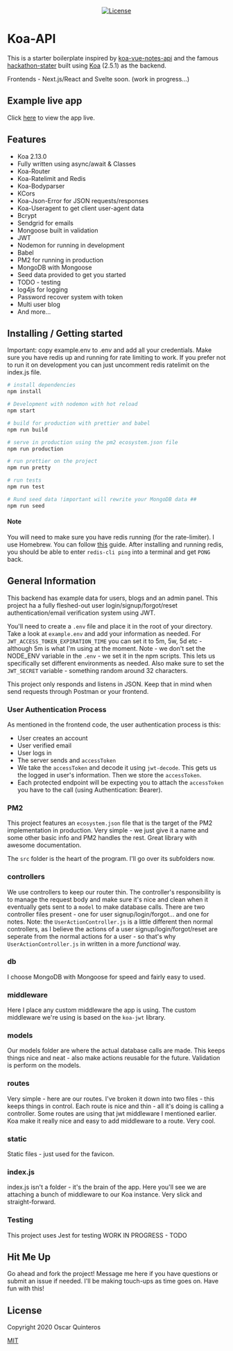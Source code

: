 
<p align="center">
  <a href="http://opensource.org/licenses/MIT"><img src="https://img.shields.io/badge/license-MIT-blue.svg" alt="License"></a>
</p>

# Koa-API

This is a starter boilerplate inspired by [koa-vue-notes-api](https://github.com/johndatserakis/koa-vue-notes-api) and the famous [hackathon-stater](https://github.com/sahat/hackathon-starter) built using [Koa](http://koajs.com/) (2.5.1) as the backend. 

Frontends - Next.js/React and Svelte soon. (work in progress...)

## Example live app
Click [here](https://mylastore.com/) to view the app live. 

## Features
- Koa 2.13.0
- Fully written using async/await & Classes
- Koa-Router
- Koa-Ratelimit and Redis
- Koa-Bodyparser
- KCors
- Koa-Json-Error for JSON requests/responses
- Koa-Useragent to get client user-agent data
- Bcrypt
- Sendgrid for emails
- Mongoose built in validation
- JWT
- Nodemon for running in development
- Babel
- PM2 for running in production
- MongoDB with Mongoose
- Seed data provided to get you started
- TODO - testing
- log4js for logging
- Password recover system with token
- Multi user blog 
- And more...

## Installing / Getting started
Important: copy example.env to .env and add all your credentials.
Make sure you have redis up and running for rate limiting to work. If you prefer not to run it on development you can just uncomment redis ratelimit on the index.js file.

``` bash
# install dependencies
npm install

# Development with nodemon with hot reload
npm start

# build for production with prettier and babel
npm run build

# serve in production using the pm2 ecosystem.json file
npm run production

# run prettier on the project
npm run pretty

# run tests
npm run test

# Rund seed data !important will rewrite your MongoDB data ##
npm run seed
```

#### Note

You will need to make sure you have redis running (for the rate-limiter). I use Homebrew. You can follow [this](https://medium.com/@petehouston/install-and-config-redis-on-mac-os-x-via-homebrew-eb8df9a4f298) guide. After installing and running redis, you should be able to enter `redis-cli ping` into a terminal and get `PONG` back.

## General Information

This backend has example data for users, blogs and an admin panel.  This project ha a fully fleshed-out user login/signup/forgot/reset authentication/email verification system using JWT.

You'll need to create a `.env` file and place it in the root of your directory. Take a look at `example.env` and add your information as needed. For `JWT_ACCESS_TOKEN_EXPIRATION_TIME` you can set it to 5m, 5w, 5d etc - although 5m is what I'm using at the moment. Note - we don't set the NODE_ENV variable in the `.env` - we set it in the npm scripts. This lets us specifically set different environments as needed. Also make sure to set the `JWT_SECRET` variable - something random around 32 characters.

This project only responds and listens in JSON. Keep that in mind when send requests through Postman or your frontend.

### User Authentication Process

As mentioned in the frontend code, the user authentication process is this:

- User creates an account
- User verified email
- User logs in
- The server sends and `accessToken`
- We take the `accessToken` and decode it using `jwt-decode`. This gets us the logged in user's information. Then we store the `accessToken`.
- Each protected endpoint will be expecting you to attach the `accessToken` you have to the call (using Authentication: Bearer). 

### PM2

This project features an `ecosystem.json` file that is the target of the PM2 implementation in production. Very simple - we just give it a name and some other basic info and PM2 handles the rest. Great library with awesome documentation.

The `src` folder is the heart of the program. I'll go over its subfolders now.

### controllers

We use controllers to keep our router thin. The controller's responsibility is to manage the request body and make sure it's nice and clean when it eventually gets sent to a `model` to make database calls. There are two controller files present - one for user signup/login/forgot... and one for notes. Note: the `UserActionController.js` is a little different then normal controllers, as I believe the actions of a user signup/login/forgot/reset are seperate from the normal actions for a user - so that's why `UserActionController.js` in written in a more *functional* way.

### db

I choose MongoDB  with Mongoose for speed and fairly easy to used.

### middleware

Here I place any custom middleware the app is using. The custom middleware we're using is based on the `koa-jwt` library.

### models

Our models folder are where the actual database calls are made. This keeps things nice and neat - also make actions reusable for the future. Validation is perform on the models.

### routes

Very simple - here are our routes. I've broken it down into two files - this keeps things in control. Each route is nice and thin - all it's doing is calling a controller. Some routes are using that jwt middleware I mentioned earlier. Koa make it really nice and easy to add middleware to a route. Very cool.

### static

Static files - just used for the favicon.

### index.js

index.js isn't a folder - it's the brain of the app. Here you'll see we are attaching a bunch of middleware to our Koa instance. Very slick and straight-forward.

### Testing

This project uses Jest for testing WORK IN PROGRESS - TODO 

## Hit Me Up

Go ahead and fork the project! Message me here if you have questions or submit an issue if needed. I'll be making touch-ups as time goes on. Have fun with this!

## License

Copyright 2020 Oscar Quinteros

[MIT](http://opensource.org/licenses/MIT)
